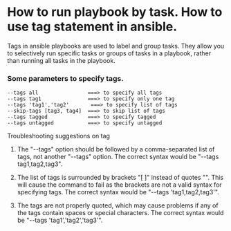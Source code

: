 # How to run playbook by task. How to use tag statement in ansible.
Tags in ansible playbooks are used to label and group tasks. They allow you to selectively run specific tasks or groups of tasks in a playbook, rather than running all tasks in the playbook. 

### Some parameters to specify tags. 
```
--tags all                ===> to specify all tags
--tags tag1               ===> to specify only one tag
--tags 'tag1','tag2'       ===> to specify list of tags
--skip-tags [tag3, tag4]  ===> to skip list of tags
--tags tagged             ===> to specify tagged
--tags untagged           ===> to specify untagged
```

Troubleshooting suggestions on tag
1. The "--tags" option should be followed by a comma-separated list of tags, not another "--tags" option. The correct syntax would be "--tags tag1,tag2,tag3".

2. The list of tags is surrounded by brackets "[ ]" instead of quotes "". This will cause the command to fail as the brackets are not a valid syntax for specifying tags. The correct syntax would be "--tags 'tag1,tag2,tag3'".

3. The tags are not properly quoted, which may cause problems if any of the tags contain spaces or special characters. The correct syntax would be "--tags 'tag1','tag2','tag3'".

